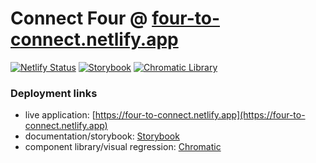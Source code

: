 # Connect Four @ [four-to-connect.netlify.app](https://four-to-connect.netlify.app)

[![Netlify Status](https://api.netlify.com/api/v1/badges/f27785c4-2d79-4cc4-aca3-9cee1aa119ca/deploy-status)](https://app.netlify.com/sites/four-to-connect/deploys)
[![Storybook](https://img.shields.io/badge/Chromatic-Storybook-green)](https://master--6038afb9e13d3b00231c9299.chromatic.com)
[![Chromatic Library](https://img.shields.io/badge/Chromatic-Library-green)](https://chromatic.com/library?appId=6038afb9e13d3b00231c9299&branch=master)

### Deployment links

- live application: [https://four-to-connect.netlify.app](https://four-to-connect.netlify.app)
- documentation/storybook: [Storybook](https://master--6038afb9e13d3b00231c9299.chromatic.com)
- component library/visual regression:
  [Chromatic](https://chromatic.com/library?appId=6038afb9e13d3b00231c9299&branch=master)
